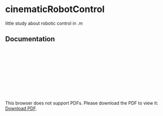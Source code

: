 # cinematicRobotControl
little study about robotic control in .m

## Documentation
<object data="https://docs.google.com/viewer?url=https://raw.githubusercontent.com/CarlosAraki/cinematicRobotControl/main/Relatório.pdf" type="application/pdf" width="700px" height="700px">
    <embed src="https://docs.google.com/viewer?url=https://raw.githubusercontent.com/CarlosAraki/cinematicRobotControl/main/Relatório.pdf">
        <p>This browser does not support PDFs. Please download the PDF to view it: <a href="https://docs.google.com/viewer?url=https://raw.githubusercontent.com/CarlosAraki/cinematicRobotControl/main/Relatório.pdf">Download PDF</a>.</p>
    </embed>
</object>

